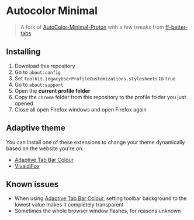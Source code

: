 # Autocolor Minimal

> A fork of [AutoColor-Minimal-Proton](https://github.com/Neikon/AutoColor-Minimal-Proton) with a few tweaks from [ff-better-tabs](https://github.com/nikkehtine/ff-better-tabs)

## Installing

1. Download this repository
2. Go to `about:config`
3. Set `toolkit.legacyUserProfileCustomizations.stylesheets` to `true`
4. Go to `about:support`
5. Open the **current profile folder**
6. Copy the `chrome` folder from this repository to the profile folder you just opened
7. Close all open Firefox windows and open Firefox again

## Adaptive theme

You can install one of these extensions to change your theme dynamically based on the website you're on:

-   [Adaptive Tab Bar Colour](https://addons.mozilla.org/firefox/addon/adaptive-tab-bar-colour/)
-   [VivaldiFox](https://addons.mozilla.org/firefox/addon/vivaldifox/)

## Known issues

-   When using [Adaptive Tab Bar Colour](https://addons.mozilla.org/firefox/addon/adaptive-tab-bar-colour/), setting toolbar background to the lowest value makes it completely transparent
-   Sometimes the whole browser window flashes, for reasons unknown
